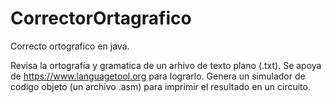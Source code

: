 # CorrectorOrtagrafico
Correcto ortografico en java.

Revisa la ortografía y gramatica de un arhivo de texto plano (.txt). Se apoya de https://www.languagetool.org para lograrlo.
Genera un simulador de codigo objeto (un archivo .asm) para imprimir el resultado en un circuito.
